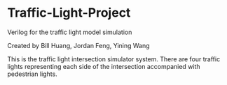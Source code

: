 # Traffic-Light-Project
Verilog for the traffic light model simulation

Created by Bill Huang, Jordan Feng, Yining Wang

This is the traffic light intersection simulator system. There are four traffic lights representing each side of the intersection accompanied with pedestrian lights.
